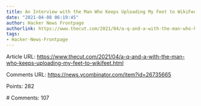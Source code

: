 ```yaml
---
title: An Interview with the Man Who Keeps Uploading My Feet to WikiFeet
date: "2021-04-08 06:19:45"
author: Hacker News Frontpage
authorlink: https://www.thecut.com/2021/04/a-q-and-a-with-the-man-who-keeps-uploading-my-feet-to-wikifeet.html
tags:
- Hacker-News-Frontpage
---
```


<p>Article URL: <a href="https://www.thecut.com/2021/04/a-q-and-a-with-the-man-who-keeps-uploading-my-feet-to-wikifeet.html">https://www.thecut.com/2021/04/a-q-and-a-with-the-man-who-keeps-uploading-my-feet-to-wikifeet.html</a></p>
<p>Comments URL: <a href="https://news.ycombinator.com/item?id=26735665">https://news.ycombinator.com/item?id=26735665</a></p>
<p>Points: 282</p>
<p># Comments: 107</p>
